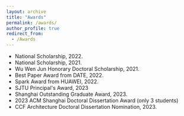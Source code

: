 ```yaml
---
layout: archive
title: "Awards"
permalink: /awards/
author_profile: true
redirect_from:
  - /Awards
---
```


<!-- {% include base_path %} -->

* National Scholarship, 2022.
* National Scholarship, 2021.
* Wu Wen Jun Honorary Doctoral Scholarship, 2021.
* Best Paper Award from DATE, 2022.
* Spark Award from HUAWEI, 2022.
* SJTU Principal's Award, 2023
* Shanghai Outstanding Graduate Award, 2023.
* 2023 ACM Shanghai Doctoral Dissertation Award (only 3 students)
* CCF Architecture Doctoral Dissertation Nomination, 2023.